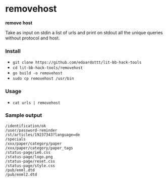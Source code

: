 # removehost

**remove** **host**

Take as input on stdin a list of urls and print on stdout all the unique queries without protocol and host.

### Install

- `git clone https://github.com/edoardottt/lit-bb-hack-tools`
- `cd lit-bb-hack-tools/removehost`
- `go build -o removehost`
- `sudo cp removehost /usr/bin`

### Usage

- `cat urls | removehost`

### Sample output

```
/identification/ok
/user/password-reminder
/st/articles/19237343?language=de
/specials
/xxx/paper/category/paper
/xxx/paper/category/paper_tags
/status-page/ie6.css
/status-page/logo.png
/status-page/reset.css
/status-page/style.css
/pub/enml.dtd
/pub/enml2.dtd
```

